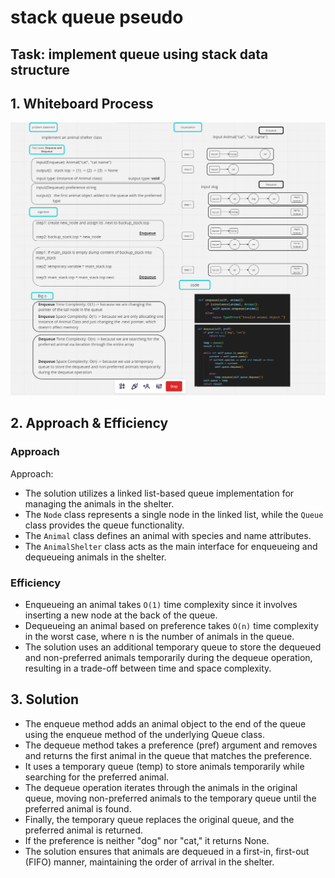 # stack queue pseudo

## Task: implement queue using stack data structure

## 1. Whiteboard Process

![image](./assets/whiteboard.png)

## 2. Approach & Efficiency

### Approach

Approach:

* The solution utilizes a linked list-based queue implementation for managing the animals in the shelter.
* The ```Node``` class represents a single node in the linked list, while the ```Queue``` class provides the queue functionality.
* The ```Animal``` class defines an animal with species and name attributes.
* The ```AnimalShelter``` class acts as the main interface for enqueueing and dequeueing animals in the shelter.

### Efficiency

* Enqueueing an animal takes ```O(1)``` time complexity since it involves inserting a new node at the back of the queue.
* Dequeueing an animal based on preference takes ```O(n)``` time complexity in the worst case, where n is the number of animals in the queue.
* The solution uses an additional temporary queue to store the dequeued and non-preferred animals temporarily during the dequeue operation, resulting in a trade-off between time and space complexity.

## 3. Solution

* The enqueue method adds an animal object to the end of the queue using the enqueue method of the underlying Queue class.
* The dequeue method takes a preference (pref) argument and removes and returns the first animal in the queue that matches the preference.
* It uses a temporary queue (temp) to store animals temporarily while searching for the preferred animal.
* The dequeue operation iterates through the animals in the original queue, moving non-preferred animals to the temporary queue until the preferred animal is found.
* Finally, the temporary queue replaces the original queue, and the preferred animal is returned.
* If the preference is neither "dog" nor "cat," it returns None.
* The solution ensures that animals are dequeued in a first-in, first-out (FIFO) manner, maintaining the order of arrival in the shelter.
